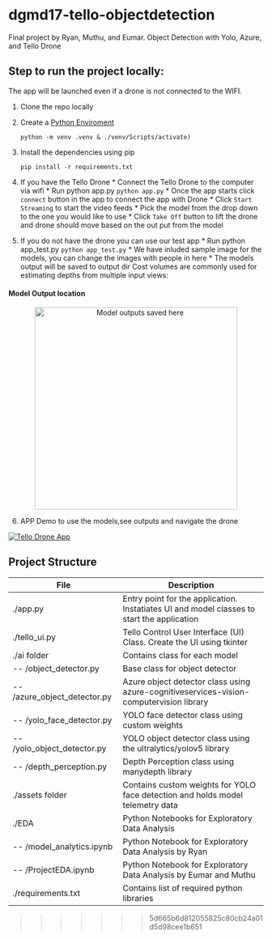 # dgmd17-tello-objectdetection
Final project by Ryan, Muthu, and Eumar. Object Detection with Yolo, Azure, and Tello Drone

## Step to run the project locally:

The app will be launched even if a drone is not connected to the WIFI.

 1. Clone the repo locally

 2. Create a [Python Enviroment](https://www.tutorialspoint.com/how-to-create-a-virtual-environment-in-python)
    ```
    python -m venv .venv & ./venv/Scripts/activate)
    ```
 3. Install the dependencies using pip
    ```
    pip install -r requirements.txt
    ```
 4. If you have the Tello Drone
        * Connect the Tello Drone to the computer via wifi
        * Run python app.py
                ```python app.py```
        * Once the app starts click `connect` button in the app to connect the app with Drone
        * Click `Start Streaming` to start the video feeds
        * Pick the model from the drop down to the one you would like to use
        * Click `Take Off` button to lift the drone and drone should move based on the out put from the model
5. If you do not have the drone you can use our test app
        * Run python app_test.py
                ```python app_test.py```
        * We have inluded sample image for the models, you can change the images with people in here
        * The models output will be saved to output dir
        Cost volumes are commonly used for estimating depths from multiple input views:

#### Model Output location
<p align="center">
  <img src="output/test_output.png" alt="Model outputs saved here" width="400" />
</p>

6. APP Demo to use the models,see outputs and navigate the drone

[![Tello Drone App](https://img.youtube.com/vi/LKzUzrd4MzM/0.jpg)](https://www.youtube.com/watch?v=LKzUzrd4MzM)


## Project Structure


File | Description
------ | ------
./app.py | Entry point for the application. Instatiates UI and model classes to start the application
./tello_ui.py | Tello Control User Interface (UI) Class. Create the UI using tkinter
./ai folder   | Contains class for each model
-- /object_detector.py   | Base class for object detector
-- /azure_object_detector.py   | Azure object detector class using azure-cognitiveservices-vision-computervision library
-- /yolo_face_detector.py   | YOLO face detector class using custom weights
-- /yolo_object_detector.py   | YOLO object detector class using the ultralytics/yolov5 library
-- /depth_perception.py   | Depth Perception class using manydepth library
./assets folder   | Contains custom weights for YOLO face detection and holds model telemetry data
./EDA   | Python Notebooks for Exploratory Data Analysis
-- /model_analytics.ipynb   | Python Notebook for Exploratory Data Analysis by Ryan
-- /ProjectEDA.ipynb   | Python Notebook for Exploratory Data Analysis by Eumar and Muthu
./requirements.txt | Contains list of required python libraries
>>>>>>> 5d665b6d812055825c80cb24a01d5d98cee1b651
